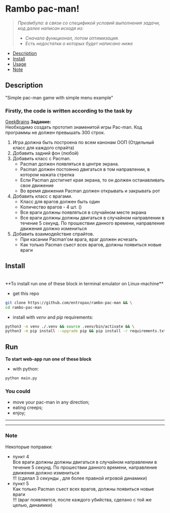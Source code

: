 <h1>Rambo pac-man!</h1>

> *Преа́мбула: в связи со спецификой условий выполнения задачи, код далее написан исходя из:*
>   - *Сначала функционал, потом оптимизация.*
>   - *Есть недостатки о которых будет написано ниже*
>

<!-- [_TOC_] -->
- [Description](#description)
- [Install](#install)
- [Usage](#run)
- [Note](#note)

## Description ##
"Simple pac-man game with simple menu example"

### Firstly, the code is written according to the task by
[GeekBrains](https://gb.ru)
**Задание:** \
Необходимо создать прототип знаменитой игры Pac-man. Код программы не должен превышать 300 строк.
1. Игра должна быть построена по всем канонам ООП
(Отдельный класс для каждого спрайта)
2. Добавить задний фон (любой)
3. Добавить класс с Pacman.
    * Pacman должен появляться в центре экрана.
    * Pacman должен постоянно двигаться в том направлении, в котором нажата стрелка
    * Если Pacman достигнет края экрана, то он должен останавливать свое движение
    * Во время движения Pacman должен открывать и закрывать рот
4. Добавить класс с врагами.
    * Класс для врагов должен быть один
    * Количество врагов - 4 шт. ()
    * Все враги должны появляться в случайном месте экрана
    * Все враги должны должны двигаться в случайном направлении в течение 5 секунд. По прошествии данного времени, направление движения должно измениться
5. Добавить взаимодействие спрайтов.
    * При касании Pacman’ом врага, враг должен исчезать
    * Как только Pacman съест всех врагов, должны появиться новые враги

## Install ##
<br>
**To install run one of these block in terminal emulator on Linux-machine**

- get this repo
```sh
git clone https://github.com/entropax/rambo-pac-man && \
cd rambo-pac-man
```
- install with *venv* and *pip* requirements:
```sh
python3 -m venv ./.venv && source .venv/bin/activate && \
python3 -m pip install --upgrade pip && pip install -r requirements.txt
```

## Run ##
**To start web-app run one of these block**
- with python:
```sh
python main.py
```

### **You could**
- move your pac-man in any direction;
- eating creeps;
- enjoy;

----
----
### Note
Некоторые поправки:
* пункт 4 \
Все враги должны должны двигаться в случайном направлении в течение 5 секунд.
По прошествии данного времени, направление движения должно измениться \
!!! (сделал 3 секунды , для более правной игровой динамики)
* пункт 5 \
Как только Pacman съест всех врагов, должны появиться новые враги \
!!! (враг появляется, после каждого убийства, сделано с той же целью, динаимки)
